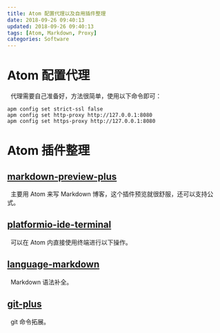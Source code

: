 ```yaml
---
title: Atom 配置代理以及自用插件整理
date: 2018-09-26 09:40:13
updated: 2018-09-26 09:40:13
tags: [Atom, Markdown, Proxy]
categories: Software
---
```

# Atom 配置代理
&nbsp;&nbsp;代理需要自己准备好，方法很简单，使用以下命令即可：
```
apm config set strict-ssl false
apm config set http-proxy http://127.0.0.1:8080
apm config set https-proxy http://127.0.0.1:8080
```

# Atom 插件整理

## [**markdown-preview-plus**](https://atom.io/packages/markdown-preview-plus)
&nbsp;&nbsp;主要用 Atom 来写 Markdown 博客，这个插件预览就很舒服，还可以支持公式。

## [**platformio-ide-terminal**](https://atom.io/packages/platformio-ide-terminal)
&nbsp;&nbsp;可以在 Atom 内直接使用终端进行以下操作。

## [**language-markdown**](https://atom.io/packages/language-markdown)
&nbsp;&nbsp;Markdown 语法补全。

## [**git-plus**](https://atom.io/packages/git-plus)
&nbsp;&nbsp;git 命令拓展。

